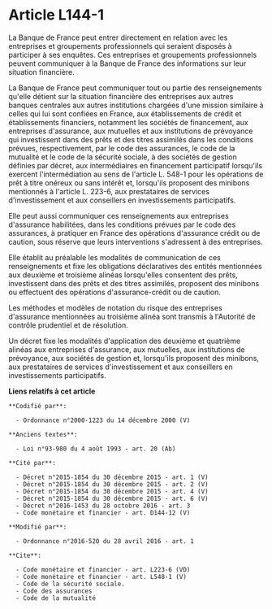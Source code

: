 # Article L144-1

La Banque de France peut entrer directement en relation avec les entreprises et groupements professionnels qui seraient
disposés à participer à ses enquêtes. Ces entreprises et groupements professionnels peuvent communiquer à la Banque de France
des informations sur leur situation financière. 

La Banque de France peut communiquer tout ou partie des renseignements qu'elle détient sur la situation financière des
entreprises aux autres banques centrales aux autres institutions chargées d'une mission similaire à celles qui lui sont
confiées en France, aux établissements de crédit et établissements financiers, notamment les sociétés de financement, aux
entreprises d'assurance, aux mutuelles et aux institutions de prévoyance qui investissent dans des prêts et des titres
assimilés dans les conditions prévues, respectivement, par le code des assurances, le code de la mutualité et le code de la
sécurité sociale, à des sociétés de gestion définies par décret, aux intermédiaires en financement participatif lorsqu'ils
exercent l'intermédiation au sens de l'article L. 548-1 pour les opérations de prêt à titre onéreux ou sans intérêt et,
lorsqu'ils proposent des minibons mentionnés à l'article L. 223-6, aux prestataires de services d'investissement et aux
conseillers en investissements participatifs. 

Elle peut aussi communiquer ces renseignements aux entreprises d'assurance habilitées, dans les conditions prévues par le
code des assurances, à pratiquer en France des opérations d'assurance crédit ou de caution, sous réserve que leurs
interventions s'adressent à des entreprises. 

Elle établit au préalable les modalités de communication de ces renseignements et fixe les obligations déclaratives des
entités mentionnées aux deuxième et troisième alinéas lorsqu'elles consentent des prêts, investissent dans des prêts et des
titres assimilés, proposent des minibons ou effectuent des opérations d'assurance-crédit ou de caution. 

Les méthodes et modèles de notation du risque des entreprises d'assurance mentionnées au troisième alinéa sont transmis à
l'Autorité de contrôle prudentiel et de résolution. 

Un décret fixe les modalités d'application des deuxième et quatrième alinéas aux entreprises d'assurance, aux mutuelles, aux
institutions de prévoyance, aux sociétés de gestion et, lorsqu'ils proposent des minibons, aux prestataires de services
d'investissement et aux conseillers en investissements participatifs.

**Liens relatifs à cet article**

	**Codifié par**:

	  - Ordonnance n°2000-1223 du 14 décembre 2000 (V)

	**Anciens textes**:

	  - Loi n°93-980 du 4 août 1993 - art. 20 (Ab)

	**Cité par**:

	  - Décret n°2015-1854 du 30 décembre 2015 - art. 1 (V)
	  - Décret n°2015-1854 du 30 décembre 2015 - art. 2 (V)
	  - Décret n°2015-1854 du 30 décembre 2015 - art. 4 (V)
	  - Décret n°2015-1854 du 30 décembre 2015 - art. 6 (V)
	  - Décret n°2016-1453 du 28 octobre 2016 - art. 3
	  - Code monétaire et financier - art. D144-12 (V)

	**Modifié par**:

	  - Ordonnance n°2016-520 du 28 avril 2016 - art. 1

	**Cite**:

	  - Code monétaire et financier - art. L223-6 (VD)
	  - Code monétaire et financier - art. L548-1 (V)
	  - Code de la sécurité sociale.
	  - Code des assurances
	  - Code de la mutualité
